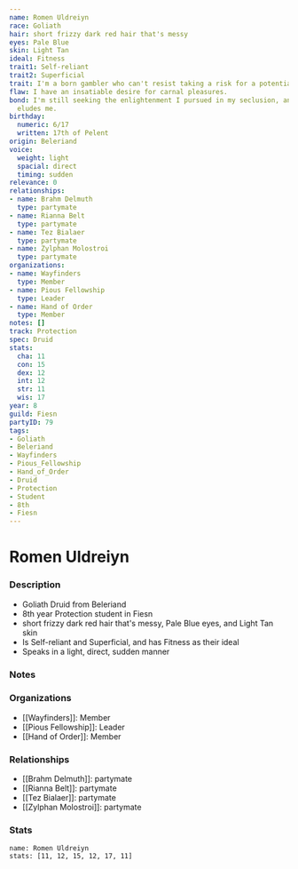 ```yaml
---
name: Romen Uldreiyn
race: Goliath
hair: short frizzy dark red hair that's messy
eyes: Pale Blue
skin: Light Tan
ideal: Fitness
trait1: Self-reliant
trait2: Superficial
trait: I'm a born gambler who can't resist taking a risk for a potential payoff.
flaw: I have an insatiable desire for carnal pleasures.
bond: I'm still seeking the enlightenment I pursued in my seclusion, and it still
  eludes me.
birthday:
  numeric: 6/17
  written: 17th of Pelent
origin: Beleriand
voice:
  weight: light
  spacial: direct
  timing: sudden
relevance: 0
relationships:
- name: Brahm Delmuth
  type: partymate
- name: Rianna Belt
  type: partymate
- name: Tez Bialaer
  type: partymate
- name: Zylphan Molostroi
  type: partymate
organizations:
- name: Wayfinders
  type: Member
- name: Pious Fellowship
  type: Leader
- name: Hand of Order
  type: Member
notes: []
track: Protection
spec: Druid
stats:
  cha: 11
  con: 15
  dex: 12
  int: 12
  str: 11
  wis: 17
year: 8
guild: Fiesn
partyID: 79
tags:
- Goliath
- Beleriand
- Wayfinders
- Pious_Fellowship
- Hand_of_Order
- Druid
- Protection
- Student
- 8th
- Fiesn
---
```

# Romen Uldreiyn
### Description
- Goliath Druid from Beleriand
- 8th year Protection student in Fiesn
- short frizzy dark red hair that's messy, Pale Blue eyes, and Light Tan skin
- Is Self-reliant and Superficial, and has Fitness as their ideal
- Speaks in a light, direct, sudden manner

### Notes

### Organizations
- [[Wayfinders]]: Member
- [[Pious Fellowship]]: Leader
- [[Hand of Order]]: Member

### Relationships
- [[Brahm Delmuth]]: partymate
- [[Rianna Belt]]: partymate
- [[Tez Bialaer]]: partymate
- [[Zylphan Molostroi]]: partymate

### Stats
```statblock
name: Romen Uldreiyn
stats: [11, 12, 15, 12, 17, 11]
```